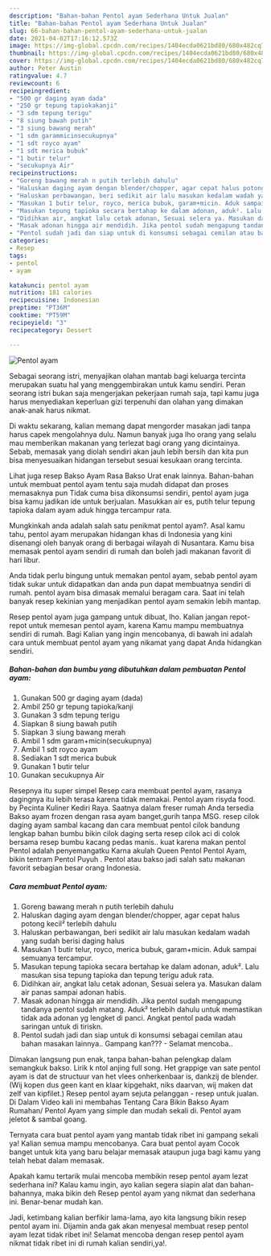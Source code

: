 ```yaml
---
description: "Bahan-bahan Pentol ayam Sederhana Untuk Jualan"
title: "Bahan-bahan Pentol ayam Sederhana Untuk Jualan"
slug: 66-bahan-bahan-pentol-ayam-sederhana-untuk-jualan
date: 2021-04-02T17:16:12.573Z
image: https://img-global.cpcdn.com/recipes/1404ecda0621bd80/680x482cq70/pentol-ayam-foto-resep-utama.jpg
thumbnail: https://img-global.cpcdn.com/recipes/1404ecda0621bd80/680x482cq70/pentol-ayam-foto-resep-utama.jpg
cover: https://img-global.cpcdn.com/recipes/1404ecda0621bd80/680x482cq70/pentol-ayam-foto-resep-utama.jpg
author: Peter Austin
ratingvalue: 4.7
reviewcount: 6
recipeingredient:
- "500 gr daging ayam dada"
- "250 gr tepung tapiokakanji"
- "3 sdm tepung terigu"
- "8 siung bawah putih"
- "3 siung bawang merah"
- "1 sdm garammicinsecukupnya"
- "1 sdt royco ayam"
- "1 sdt merica bubuk"
- "1 butir telur"
- "secukupnya Air"
recipeinstructions:
- "Goreng bawang merah n putih terlebih dahulu"
- "Haluskan daging ayam dengan blender/chopper, agar cepat halus potong kecil² terlebih dahulu"
- "Haluskan perbawangan, beri sedikit air lalu masukan kedalam wadah yang sudah berisi daging halus"
- "Masukan 1 butir telur, royco, merica bubuk, garam+micin. Aduk sampai semuanya tercampur."
- "Masukan tepung tapioka secara bertahap ke dalam adonan, aduk². Lalu masukan sisa tepung tapioka dan tepung terigu aduk rata."
- "Didihkan air, angkat lalu cetak adonan, Sesuai selera ya. Masukan dalam air panas sampai adonan habis."
- "Masak adonan hingga air mendidih. Jika pentol sudah mengapung tandanya pentol sudah matang. Aduk² terlebih dahulu untuk memastikan tidak ada adonan yg lengket di panci. Angkat pentol pada wadah saringan untuk di tiriskn."
- "Pentol sudah jadi dan siap untuk di konsumsi sebagai cemilan atau bahan masakan lainnya.. Gampang kan??? Selamat mencoba.."
categories:
- Resep
tags:
- pentol
- ayam

katakunci: pentol ayam 
nutrition: 181 calories
recipecuisine: Indonesian
preptime: "PT36M"
cooktime: "PT59M"
recipeyield: "3"
recipecategory: Dessert

---
```



![Pentol ayam](https://img-global.cpcdn.com/recipes/1404ecda0621bd80/680x482cq70/pentol-ayam-foto-resep-utama.jpg)

Sebagai seorang istri, menyajikan olahan mantab bagi keluarga tercinta merupakan suatu hal yang menggembirakan untuk kamu sendiri. Peran seorang istri bukan saja mengerjakan pekerjaan rumah saja, tapi kamu juga harus menyediakan keperluan gizi terpenuhi dan olahan yang dimakan anak-anak harus nikmat.

Di waktu  sekarang, kalian memang dapat mengorder masakan jadi tanpa harus capek mengolahnya dulu. Namun banyak juga lho orang yang selalu mau memberikan makanan yang terlezat bagi orang yang dicintainya. Sebab, memasak yang diolah sendiri akan jauh lebih bersih dan kita pun bisa menyesuaikan hidangan tersebut sesuai kesukaan orang tercinta. 

Lihat juga resep Bakso Ayam Rasa Bakso Urat enak lainnya. Bahan-bahan untuk membuat pentol ayam tentu saja mudah didapat dan proses memasaknya pun Tidak cuma bisa dikonsumsi sendiri, pentol ayam juga bisa kamu jadikan ide untuk berjualan. Masukkan air es, putih telur tepung tapioka dalam ayam aduk hingga tercampur rata.

Mungkinkah anda adalah salah satu penikmat pentol ayam?. Asal kamu tahu, pentol ayam merupakan hidangan khas di Indonesia yang kini disenangi oleh banyak orang di berbagai wilayah di Nusantara. Kamu bisa memasak pentol ayam sendiri di rumah dan boleh jadi makanan favorit di hari libur.

Anda tidak perlu bingung untuk memakan pentol ayam, sebab pentol ayam tidak sukar untuk didapatkan dan anda pun dapat membuatnya sendiri di rumah. pentol ayam bisa dimasak memalui beragam cara. Saat ini telah banyak resep kekinian yang menjadikan pentol ayam semakin lebih mantap.

Resep pentol ayam juga gampang untuk dibuat, lho. Kalian jangan repot-repot untuk memesan pentol ayam, karena Kamu mampu membuatnya sendiri di rumah. Bagi Kalian yang ingin mencobanya, di bawah ini adalah cara untuk membuat pentol ayam yang nikamat yang dapat Anda hidangkan sendiri.

<!--inarticleads1-->

##### Bahan-bahan dan bumbu yang dibutuhkan dalam pembuatan Pentol ayam:

1. Gunakan 500 gr daging ayam (dada)
1. Ambil 250 gr tepung tapioka/kanji
1. Gunakan 3 sdm tepung terigu
1. Siapkan 8 siung bawah putih
1. Siapkan 3 siung bawang merah
1. Ambil 1 sdm garam+micin(secukupnya)
1. Ambil 1 sdt royco ayam
1. Sediakan 1 sdt merica bubuk
1. Gunakan 1 butir telur
1. Gunakan secukupnya Air


Resepnya itu super simpel Resep cara membuat pentol ayam, rasanya dagingnya itu lebih terasa karena tidak memakai. Pentol ayam risyda food. by Pecinta Kuliner Kediri Raya. Saatnya dalam freser rumah Anda tersedia Bakso ayam frozen dengan rasa ayam banget,gurih tanpa MSG. resep cilok daging ayam sambal kacang dan cara membuat pentol cilok bandung lengkap bahan bumbu bikin cilok daging serta resep cilok aci di colok bersama resep bumbu kacang pedas manis.. kuat karena makan pentol Pentol adalah penyemangatku Karna akulah Queen Pentol Pentol Ayam, bikin tentram Pentol Puyuh . Pentol atau bakso jadi salah satu makanan favorit sebagian besar orang Indonesia. 

<!--inarticleads2-->

##### Cara membuat Pentol ayam:

1. Goreng bawang merah n putih terlebih dahulu
1. Haluskan daging ayam dengan blender/chopper, agar cepat halus potong kecil² terlebih dahulu
1. Haluskan perbawangan, beri sedikit air lalu masukan kedalam wadah yang sudah berisi daging halus
1. Masukan 1 butir telur, royco, merica bubuk, garam+micin. Aduk sampai semuanya tercampur.
1. Masukan tepung tapioka secara bertahap ke dalam adonan, aduk². Lalu masukan sisa tepung tapioka dan tepung terigu aduk rata.
1. Didihkan air, angkat lalu cetak adonan, Sesuai selera ya. Masukan dalam air panas sampai adonan habis.
1. Masak adonan hingga air mendidih. Jika pentol sudah mengapung tandanya pentol sudah matang. Aduk² terlebih dahulu untuk memastikan tidak ada adonan yg lengket di panci. Angkat pentol pada wadah saringan untuk di tiriskn.
1. Pentol sudah jadi dan siap untuk di konsumsi sebagai cemilan atau bahan masakan lainnya.. Gampang kan??? - Selamat mencoba..


Dimakan langsung pun enak, tanpa bahan-bahan pelengkap dalam semangkuk bakso. Lirik k ntol anjing full song. Het grappige van sate pentol ayam is dat de structuur van het vlees onherkenbaar is, dankzij de blender. (Wij kopen dus geen kant en klaar kipgehakt, niks daarvan, wij maken dat zelf van kipfilet.) Resep pentol ayam sejuta pelanggan - resep untuk jualan. Di Dalam Video kali ini membahas Tentang Cara Bikin Bakso Ayam Rumahan/ Pentol Ayam yang simple dan mudah sekali di. Pentol ayam jeletot &amp; sambal goang. 

Ternyata cara buat pentol ayam yang mantab tidak ribet ini gampang sekali ya! Kalian semua mampu mencobanya. Cara buat pentol ayam Cocok banget untuk kita yang baru belajar memasak ataupun juga bagi kamu yang telah hebat dalam memasak.

Apakah kamu tertarik mulai mencoba membikin resep pentol ayam lezat sederhana ini? Kalau kamu ingin, ayo kalian segera siapin alat dan bahan-bahannya, maka bikin deh Resep pentol ayam yang nikmat dan sederhana ini. Benar-benar mudah kan. 

Jadi, ketimbang kalian berfikir lama-lama, ayo kita langsung bikin resep pentol ayam ini. Dijamin anda gak akan menyesal membuat resep pentol ayam lezat tidak ribet ini! Selamat mencoba dengan resep pentol ayam nikmat tidak ribet ini di rumah kalian sendiri,ya!.

